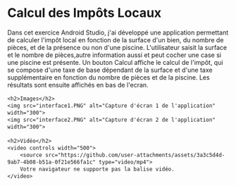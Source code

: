 <!DOCTYPE html>
<html lang="fr">
<head>
    <meta charset="UTF-8">
    <meta name="viewport" content="width=device-width, initial-scale=1.0">
    <title>Exercice Android Studio</title>
</head>
<body>
    <h1>Calcul des Impôts Locaux</h1>
    <p>
        Dans cet exercice Android Studio, j'ai développé une application permettant de calculer l'impôt local en fonction de la surface d'un bien, du nombre de pièces, et de la présence ou non d'une piscine. L'utilisateur saisit la surface et le nombre de pièces,autre information aussi et peut cocher une case si une piscine est présente. Un bouton Calcul affiche le calcul de l'impôt, qui se compose d'une taxe de base dépendant de la surface et d'une taxe supplémentaire en fonction du nombre de pièces et de la piscine. Les résultats sont ensuite affichés en bas de l'ecran.
    </p>
    
    <h2>Images</h2>
    <img src="interface1.PNG" alt="Capture d'écran 1 de l'application" width="300">
    <img src="interface2.PNG" alt="Capture d'écran 2 de l'application" width="300">

    <h2>Vidéo</h2>
    <video controls width="500">
        <source src="https://github.com/user-attachments/assets/3a3c5d4d-9ab7-4b08-b51a-0f21e566fa1c" type="video/mp4">
        Votre navigateur ne supporte pas la balise vidéo.
    </video>
</body>
</html>
